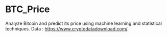 # BTC_Price
Analyze Bitcoin and predict its price  using machine learning and statistical techniques.
Data : https://www.cryptodatadownload.com/

